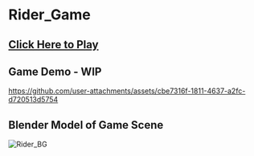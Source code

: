 # Rider_Game

## [Click Here to Play](https://play.unity.com/en/games/eb5dc04a-69d8-4c32-9813-f68db211b88d/webgl-builds)

## Game Demo - WIP



https://github.com/user-attachments/assets/cbe7316f-1811-4637-a2fc-d720513d5754

## Blender Model of Game Scene

![Rider_BG](https://github.com/user-attachments/assets/7da82b09-1dde-43d2-b33d-e6a6fe5d66fb)


